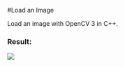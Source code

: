 #Load an Image
<p>Load an image with OpenCV 3 in C++.</p>
<h3>Result:</h3>
<img src="https://raw.githubusercontent.com/0Skywalker/OpenCV-Examples/master/Load_image/result.PNG"/>